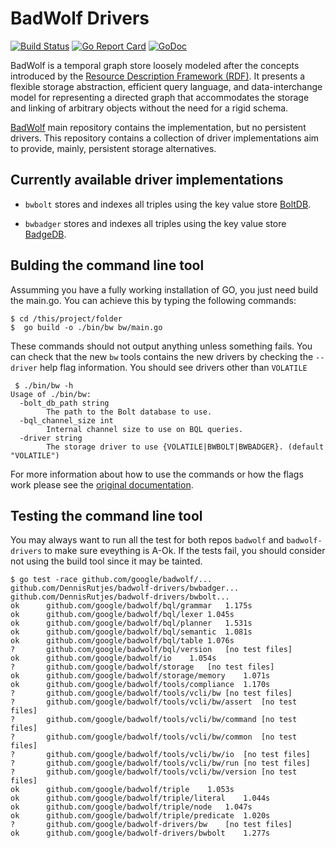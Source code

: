 # BadWolf Drivers

[![Build Status](https://travis-ci.org/google/badwolf-drivers.svg?branch=master)](https://travis-ci.org/google/badwolf-drivers) [![Go Report Card](https://goreportcard.com/badge/github.com/google/badwolf-drivers)](https://goreportcard.com/report/github.com/google/badwolf-drivers) [![GoDoc](https://godoc.org/github.com/google/badwolf-drivers?status.svg)](https://godoc.org/github.com/google/badwolf-drivers) 


BadWolf is a temporal graph store loosely modeled after the concepts introduced
by the
[Resource Description Framework (RDF)](https://en.wikipedia.org/wiki/Resource_Description_Framework).
It presents a flexible storage abstraction, efficient query language, and
data-interchange model for representing a directed graph that accommodates the
storage and linking of arbitrary objects without the need for a rigid schema.

[BadWolf](https://github.com/google/badwolf) main repository contains the
implementation, but no persistent drivers. This repository contains a collection
of driver implementations aim to provide, mainly, persistent storage 
alternatives.

## Currently available driver implementations

* `bwbolt` stores and indexes all triples using the key value store
  [BoltDB](https://github.com/boltdb/bolt).
  
* `bwbadger` stores and indexes all triples using the key value store
[BadgeDB](https://github.com/dgraph-io/badger).


## Bulding the command line tool

Assumming you have a fully working installation of GO, you just need build the main.go. 
You can achieve this by typing the 
following commands:

```
$ cd /this/project/folder
$  go build -o ./bin/bw bw/main.go
```

These commands should not output anything unless something fails. You can 
check that the new `bw` tools contains the new drivers by checking the 
`--driver` help flag information. You should see drivers other than 
`VOLATILE`

```
 $ ./bin/bw -h
Usage of ./bin/bw:
  -bolt_db_path string
    	The path to the Bolt database to use.
  -bql_channel_size int
    	Internal channel size to use on BQL queries.
  -driver string
    	The storage driver to use {VOLATILE|BWBOLT|BWBADGER}. (default "VOLATILE")
```

For more information about how to use the commands or how the flags work
please see the 
[original documentation](https://github.com/google/badwolf/blob/master/docs/command_line_tool.md). 

## Testing the command line tool

You may always want to run all the test for both repos `badwolf` and 
`badwolf-drivers` to make sure eveything is A-Ok. If the tests fail, you 
should consider not using the build tool since it may be tainted.

```
$ go test -race github.com/google/badwolf/... github.com/DennisRutjes/badwolf-drivers/bwbadger... github.com/DennisRutjes/badwolf-drivers/bwbolt...
ok  	github.com/google/badwolf/bql/grammar	1.175s
ok  	github.com/google/badwolf/bql/lexer	1.045s
ok  	github.com/google/badwolf/bql/planner	1.531s
ok  	github.com/google/badwolf/bql/semantic	1.081s
ok  	github.com/google/badwolf/bql/table	1.076s
?   	github.com/google/badwolf/bql/version	[no test files]
ok  	github.com/google/badwolf/io	1.054s
?   	github.com/google/badwolf/storage	[no test files]
ok  	github.com/google/badwolf/storage/memory	1.071s
ok  	github.com/google/badwolf/tools/compliance	1.170s
?   	github.com/google/badwolf/tools/vcli/bw	[no test files]
?   	github.com/google/badwolf/tools/vcli/bw/assert	[no test files]
?   	github.com/google/badwolf/tools/vcli/bw/command	[no test files]
?   	github.com/google/badwolf/tools/vcli/bw/common	[no test files]
?   	github.com/google/badwolf/tools/vcli/bw/io	[no test files]
?   	github.com/google/badwolf/tools/vcli/bw/run	[no test files]
?   	github.com/google/badwolf/tools/vcli/bw/version	[no test files]
ok  	github.com/google/badwolf/triple	1.053s
ok  	github.com/google/badwolf/triple/literal	1.044s
ok  	github.com/google/badwolf/triple/node	1.047s
ok  	github.com/google/badwolf/triple/predicate	1.020s
?   	github.com/google/badwolf-drivers/bw	[no test files]
ok  	github.com/google/badwolf-drivers/bwbolt	1.277s
```
